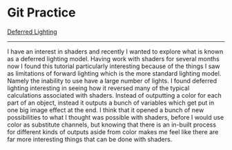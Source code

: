 # Git Practice
  [Deferred Lighting](https://catlikecoding.com/unity/tutorials/rendering/part-15/)
    
---
I have an interest in shaders and recently I wanted to explore what is known as
a deferred lighting model. Having work with shaders for several months
now I found this tutorial particularly interesting because of the things I saw as
limitations of forward lighting which is the more standard lighting model. Namely
the inability to use have a large number of lights. I found deferred lighting
interesting in seeing how it reversed many of the typical calculations associated with
shaders. Instead of outputting a color for each part of an object, instead it outputs a
bunch of variables which get put in one big image effect at the end. I think that it
opened a bunch of new possibilities to what I thought was possible with shaders, before
I would use color as substitute channels, but knowing that there is an in-built process
for different kinds of outputs aside from color makes me feel like there are far more
interesting things that can be done with shaders.
